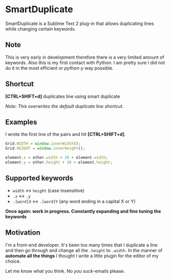 SmartDuplicate
==============

SmartDuplicate is a Sublime Text 2 plug-in that allows duplicating lines while changing certain keywords.


Note
----

This is very early in development therefore there is a very limited amount of keywords. Also this is my first contact
with Python. I am pretty sure I did not do it in the most efficient or _python-y_ way possible.


Shortcut
--------

**[CTRL+SHIFT+d]** duplicates line using smart duplicate

_Note: This overwrites the default duplicate line shortcut._


Examples
--------

I wrote the first line of the pairs and hit **[CTRL+SHIFT+d]**.

```JavaScript
Grid.WIDTH = window.innerWidth();
Grid.HEIGHT = window.innerHeight();

element.x = other.width + 20 + element.width;
element.y = other.height + 20 + element.height;
```


Supported keywords
------------------

* `width` <-> `height` (case insensitive)
* `.x` <-> `.y`
* `.[word]X` <-> `.[word]Y`  (any word ending in a capital X or Y)

__Once again: work in progress. Constantly expanding and fine tuning the keywords__


Motivation
----------

I'm a front-end developer. It's been too many times that I duplicate a line and then go through and change all the
`.height` to `.width`. In the manner of __automate all the things__ I thought I write a little plugin for the editor
of my choice.

Let me know what you think. No _you suck_-emails please.